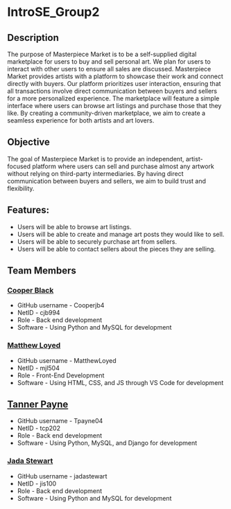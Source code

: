 # IntroSE_Group2

## Description
The purpose of Masterpiece Market is to be a self-supplied digital marketplace for users to buy and sell personal art. We plan for users to interact with other users to ensure all sales are discussed. Masterpiece Market provides artists with a platform to showcase their work and connect directly with buyers. Our platform prioritizes user interaction, ensuring that all transactions involve direct communication between buyers and sellers for a more personalized experience. The marketplace will feature a simple interface where users can browse art listings and purchase those that they like. By creating a community-driven marketplace, we aim to create a seamless experience for both artists and art lovers.

## Objective
The goal of Masterpiece Market is to provide an independent, artist-focused platform where users can sell and purchase almost any artwork without relying on third-party intermediaries. By having direct communication between buyers and sellers, we aim to build trust and flexibility.

## Features:
* Users will be able to browse art listings.
* Users will be able to create and manage art posts they would like to sell.
* Users will be able to securely purchase art from sellers.
* Users will be able to contact sellers about the pieces they are selling. 

## Team Members
### <ins>Cooper Black</ins>
* GitHub username - Cooperjb4
* NetID - cjb994
* Role - Back end development
* Software - Using Python and MySQL for development

### <ins>Matthew Loyed</ins>
* GitHub username - MatthewLoyed
* NetID - mjl504
* Role - Front-End Development
* Software - Using HTML, CSS, and JS through VS Code for development

## <ins>Tanner Payne</ins>
* GitHub username - Tpayne04
* NetID - tcp202
* Role - Back end development
* Software - Using Python, MySQL, and Django for development

### <ins>Jada Stewart</ins>
* GitHub username - jadastewart
* NetID - jis100
* Role - Back end development
* Software - Using Python and MySQL for development
  
